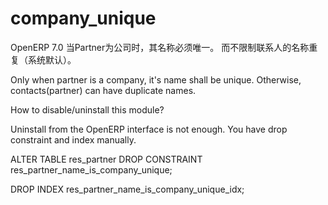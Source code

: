 company_unique
==============

OpenERP 7.0 当Partner为公司时，其名称必须唯一。 而不限制联系人的名称重复（系统默认）。

Only when partner is a company, it's name shall be unique. Otherwise, contacts(partner) can have duplicate names.

How to disable/uninstall this module?

Uninstall from the OpenERP interface is not enough.
You have drop constraint and index manually.

ALTER TABLE res_partner DROP CONSTRAINT res_partner_name_is_company_unique;

DROP INDEX res_partner_name_is_company_unique_idx;
